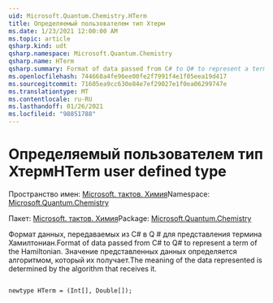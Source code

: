 ```yaml
---
uid: Microsoft.Quantum.Chemistry.HTerm
title: Определяемый пользователем тип Хтерм
ms.date: 1/23/2021 12:00:00 AM
ms.topic: article
qsharp.kind: udt
qsharp.namespace: Microsoft.Quantum.Chemistry
qsharp.name: HTerm
qsharp.summary: Format of data passed from C# to Q# to represent a term of the Hamiltonian. The meaning of the data represented is determined by the algorithm that receives it.
ms.openlocfilehash: 744668a4fe96ee00fe2f7991f4e1f05eea19d417
ms.sourcegitcommit: 71605ea9cc630e84e7ef29027e1f0ea06299747e
ms.translationtype: MT
ms.contentlocale: ru-RU
ms.lasthandoff: 01/26/2021
ms.locfileid: "98851788"
---
```

# <a name="hterm-user-defined-type"></a><span data-ttu-id="4d502-102">Определяемый пользователем тип Хтерм</span><span class="sxs-lookup"><span data-stu-id="4d502-102">HTerm user defined type</span></span>

<span data-ttu-id="4d502-103">Пространство имен: [Microsoft. тактов. Химия](xref:Microsoft.Quantum.Chemistry)</span><span class="sxs-lookup"><span data-stu-id="4d502-103">Namespace: [Microsoft.Quantum.Chemistry](xref:Microsoft.Quantum.Chemistry)</span></span>

<span data-ttu-id="4d502-104">Пакет: [Microsoft. тактов. Химия](https://nuget.org/packages/Microsoft.Quantum.Chemistry)</span><span class="sxs-lookup"><span data-stu-id="4d502-104">Package: [Microsoft.Quantum.Chemistry](https://nuget.org/packages/Microsoft.Quantum.Chemistry)</span></span>


<span data-ttu-id="4d502-105">Формат данных, передаваемых из C# в Q # для представления термина Хамилтониан.</span><span class="sxs-lookup"><span data-stu-id="4d502-105">Format of data passed from C# to Q# to represent a term of the Hamiltonian.</span></span>
<span data-ttu-id="4d502-106">Значение представленных данных определяется алгоритмом, который их получает.</span><span class="sxs-lookup"><span data-stu-id="4d502-106">The meaning of the data represented is determined by the algorithm that receives it.</span></span>

```qsharp

newtype HTerm = (Int[], Double[]);
```

